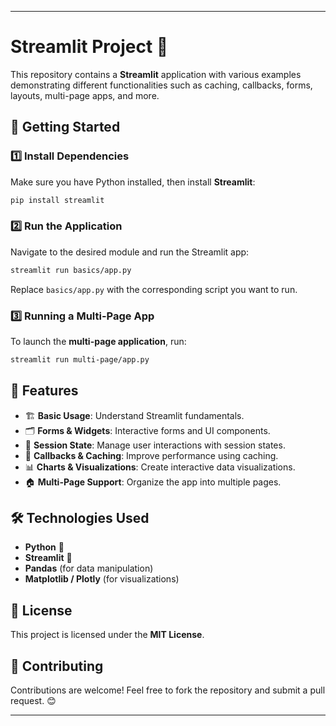 
---


# Streamlit Project 🚀

This repository contains a **Streamlit** application with various examples demonstrating different functionalities such as caching, callbacks, forms, layouts, multi-page apps, and more.



## 🚀 Getting Started

### 1️⃣ Install Dependencies
Make sure you have Python installed, then install **Streamlit**:

```sh
pip install streamlit
```

### 2️⃣ Run the Application
Navigate to the desired module and run the Streamlit app:

```sh
streamlit run basics/app.py
```

Replace `basics/app.py` with the corresponding script you want to run.

### 3️⃣ Running a Multi-Page App
To launch the **multi-page application**, run:

```sh
streamlit run multi-page/app.py
```

## 📌 Features

- 🏗 **Basic Usage**: Understand Streamlit fundamentals.
- 🗂 **Forms & Widgets**: Interactive forms and UI components.
- 🔄 **Session State**: Manage user interactions with session states.
- 🔁 **Callbacks & Caching**: Improve performance using caching.
- 📊 **Charts & Visualizations**: Create interactive data visualizations.
- 🏠 **Multi-Page Support**: Organize the app into multiple pages.

## 🛠 Technologies Used

- **Python** 🐍
- **Streamlit** 🎈
- **Pandas** (for data manipulation)
- **Matplotlib / Plotly** (for visualizations)

## 📜 License

This project is licensed under the **MIT License**.

## 🤝 Contributing

Contributions are welcome! Feel free to fork the repository and submit a pull request. 😊

---
